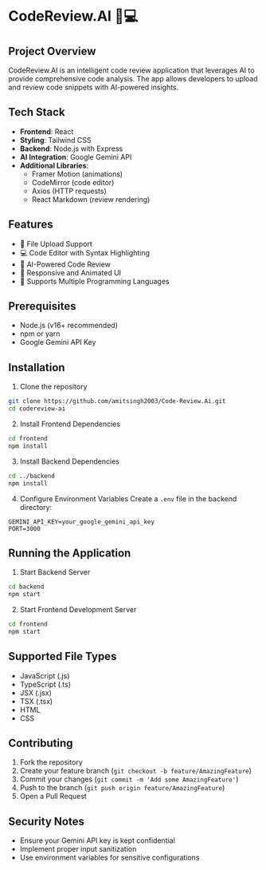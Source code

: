 # CodeReview.AI 🚀💻

## Project Overview

CodeReview.AI is an intelligent code review application that leverages AI to provide comprehensive code analysis. The app allows developers to upload and review code snippets with AI-powered insights.

## Tech Stack

- **Frontend**: React
- **Styling**: Tailwind CSS
- **Backend**: Node.js with Express
- **AI Integration**: Google Gemini API
- **Additional Libraries**:
  - Framer Motion (animations)
  - CodeMirror (code editor)
  - Axios (HTTP requests)
  - React Markdown (review rendering)

## Features

- 📂 File Upload Support
- 💻 Code Editor with Syntax Highlighting
- 🤖 AI-Powered Code Review
- 🎨 Responsive and Animated UI
- 📝 Supports Multiple Programming Languages

## Prerequisites

- Node.js (v16+ recommended)
- npm or yarn
- Google Gemini API Key

## Installation

1. Clone the repository
```bash
git clone https://github.com/amitsingh2003/Code-Review.Ai.git
cd codereview-ai
```

2. Install Frontend Dependencies
```bash
cd frontend
npm install
```

3. Install Backend Dependencies
```bash
cd ../backend
npm install
```

4. Configure Environment Variables
Create a `.env` file in the backend directory:
```
GEMINI_API_KEY=your_google_gemini_api_key
PORT=3000
```

## Running the Application

1. Start Backend Server
```bash
cd backend
npm start
```

2. Start Frontend Development Server
```bash
cd frontend
npm start
```

## Supported File Types

- JavaScript (.js)
- TypeScript (.ts)
- JSX (.jsx)
- TSX (.tsx)
- HTML
- CSS


## Contributing

1. Fork the repository
2. Create your feature branch (`git checkout -b feature/AmazingFeature`)
3. Commit your changes (`git commit -m 'Add some AmazingFeature'`)
4. Push to the branch (`git push origin feature/AmazingFeature`)
5. Open a Pull Request

## Security Notes

- Ensure your Gemini API key is kept confidential
- Implement proper input sanitization
- Use environment variables for sensitive configurations


